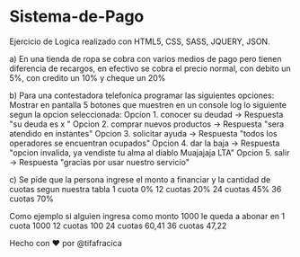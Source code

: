# Sistema-de-Pago
Ejercicio de Logica realizado con HTML5, CSS, SASS, JQUERY, JSON.

a) En una tienda de ropa se cobra con varios medios de pago pero tienen diferencia de recargos, en efectivo se cobra el precio normal, con debito un 5%, con credito un 10% y cheque un 20%

b) Para una contestadora telefonica programar las siguientes opciones: 
Mostrar en pantalla 5 botones que muestren en un console log lo siguiente segun la opcion seleccionada: 
Opcion 1. conocer su deudad ->	Respuesta "su deuda es x " 
Opcion 2. comprar nuevos productos ->	Respuesta "sera atendido en instantes" 
Opcion 3. solicitar ayuda ->	Respuesta "todos los operadores se encuentran ocupados" 
Opcion 4. dar la baja ->	Respuesta "opcion invalida, ya vendiste tu alma al diablo Muajajaja LTA" 
Opcion 5. salir ->	Respuesta "gracias por usar nuestro servicio"

c) Se pide que la persona ingrese el monto a financiar y la cantidad de cuotas segun nuestra tabla 
1 cuota 0% 
12 cuotas	20% 
24 cuotas	45% 
36 cuotas	70% 

Como ejemplo si alguien ingresa como monto 1000 le queda a abonar en 
1 cuota	1000 
12 cuotas	100 
24 cuotas	60,41 
36 cuotas	47,22 

Hecho con :heart: por @tifafracica
